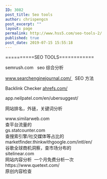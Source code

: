 ```yaml
---
ID: 3082
post_title: Seo tools
author: chrispengcn
post_excerpt: ""
layout: page
permalink: http://www.hss5.com/seo-tools-2/
published: true
post_date: 2019-07-15 15:55:18
---
```

==========SEO TOOLS============

semrush.com   seo 综合分析

www.searchenginejournal.com/   SEO 方法

Backlink Checker <a href="//ahrefs.com/">ahrefs.com/</a>

app.neilpatel.com/en/ubersuggest/

网站排名，外链，关键词分析
<div>www.similarweb.com</div>
<div>查平台流量的</div>
<div></div>
<div>gs.statcounter.com</div>
<div>查搜索引擎/社交媒体等占比的</div>
<div></div>
<div>marketfinder.thinkwithgoogle.com/intl/en/</div>
<div>谷歌全球商机洞察，查市场分布的</div>
<div></div>
<div>sitelinear.com</div>
<div>网站内容分析  一个月免费分析一次</div>
<div></div>
<div>https://www.quetext.com/</div>
<div>原创内容检查</div>
<div></div>